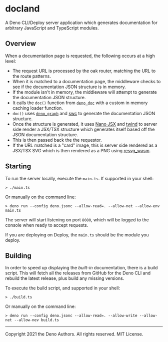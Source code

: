 # docland

A Deno CLI/Deploy server application which generates documentation for arbitrary
JavaScript and TypeScript modules.

## Overview

When a documentation page is requested, the following occurs at a high level:

- The request URL is processed by the oak router, matching the URL to the route
  patterns.
- When it is matched to a documentation page, the middleware checks to see if
  the documentation JSON structure is in memory.
- If the module isn't in memory, the middleware will attempt to generate the
  documentation JSON structure.
- It calls the `doc()` function from [`deno_doc`](https://deno.land/x/deno_doc)
  with a custom in memory caching loader function.
- `doc()` uses [`deno_graph`](https://deno.land/x/deno_graph) and
  [swc](https://swc.rs/) to generate the documentation JSON structure.
- Once the structure is generated, it uses
  [Nano JSX](https://nanojsx.github.io/) and [twind](https://twind.dev/) to
  server side render a JSX/TSX structure which generates itself based off the
  JSON documentation structure.
- This is then passed back the the requestor.
- If the URL matched is a "card" image, this is server side rendered as a
  JSX/TSX SVG which is then rendered as a PNG using
  [resvg_wasm](https://deno.land/x/resvg_wasm).

## Starting

To run the server locally, execute the `main.ts`. If supported in your shell:

```
> ./main.ts
```

Or manually on the command line:

```
> deno run --config deno.jsonc --allow-read=. --allow-net --allow-env main.ts
```

The server will start listening on port `8080`, which will be logged to the
console when ready to accept requests.

If you are deploying on Deploy, the `main.ts` should be the module you deploy.

## Building

In order to speed up displaying the _built-in_ documentation, there is a build
script. This will fetch all the releases from GitHub for the Deno CLI and
rebuild the latest release, plus build any missing versions.

To execute the build script, and supported in your shell:

```
> ./build.ts
```

Or manually on the command line:

```
> deno run --config deno.jsonc --allow-read=. --allow-write --allow-net --allow-nev build.ts
```

---

Copyright 2021 the Deno Authors. All rights reserved. MIT License.
